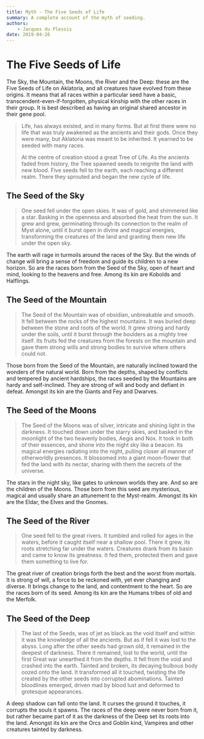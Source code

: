 ```yaml
---
title: Myth - The Five Seeds of Life
summary: A complete account of the myth of seeding.
authors:
    - Jacques du Plessis
date: 2019-04-26
---
```

# The Five Seeds of Life

The Sky, the Mountain, the Moons, the River and the Deep: these are the Five Seeds of Life on Aklatoria, and all creatures have evolved from these origins.  It means that all races within a particular seed have a basic, transcendent-even-if-forgotten, physical kinship with the other races in their group.  It is best described as having an original shared ancestor in their gene pool.

> Life, has always existed, and in many forms.  But at first there were no life that was truly awakened as the ancients and their gods.  Once they were many, but Aklatoria was meant to be inherited.  It yearned to be seeded with many races.
>
> At the centre of creation stood a great Tree of Life.  As the ancients faded from history, the Tree spawned seeds to reignite the land with new blood.  Five seeds fell to the earth, each reaching a different realm.  There they sprouted and began the new cycle of life.

## The Seed of the Sky

> One seed fell under the open skies.  It was of gold, and shimmered like a star. Basking in the openness and absorbed the heat from the sun.  It grew and grew, germinating through its connection to the realm of Myst alone, until it burst open in divine and magical energies, transforming the creatures of the land and granting them new life under the open sky. 

The earth will rage in turmoils around the races of the Sky.  But the winds of change will bring a sense of freedom and guide its children to a new horizon.  So are the races born from the Seed of the Sky, open of heart and mind, looking to the heavens and free.  Among its kin are Kobolds and Halflings.

## The Seed of the Mountain

> The Seed of the Mountain was of obsidian, unbreakable and smooth. It fell between the rocks of the highest mountains.  It was buried deep between the stone and roots of the world.  It grew strong and hardy under the soils, until it burst through the boulders as a mighty tree itself.  Its fruits fed the creatures from the forests on the mountain and gave them strong wills and strong bodies to survive where others could not.

Those born from the Seed of the Mountain, are naturally inclined toward the wonders of the natural world. Born from the depths, shaped by conflicts and tempered by ancient hardships, the races seeded by the Mountains are hardy and self-inclined.  They are strong of will and body and defiant in defeat. Amongst its kin are the Giants and Fey and Dwarves.

## The Seed of the Moons

> The Seed of the Moons was of silver, intricate and shining light in the darkness. It touched down under the starry skies, and basked in the moonlight of the two heavenly bodies, Aegis and Nox.  It took in both of their essences, and shone into the night sky like a beacon.  Its magical energies radiating into the night, pulling closer all manner of otherworldly presences. It blossomed into a giant moon-flower that fed the land with its nectar, sharing with them the secrets of the universe.

The stars in the night sky, like gates to unknown worlds they are.  And so are the children of the Moons.  Those born from this seed are mysterious, magical and usually share an attunement to the Myst-realm. Amongst its kin are the Eldar, the Elves and the Gnomes.

## The Seed of the River

> One seed fell to the great rivers.  It tumbled and rolled for ages in the waters, before it caught itself near a shallow pool.  There it grew, its roots stretching far under the waters.  Creatures drank from its basin and came to know its greatness. It fed them, protected them and gave them something to live for.

The great river of creation brings forth the best and the worst from mortals.  It is strong of will, a force to be reckoned with, yet ever changing and diverse.  It brings change to the land, and contentment to the heart.  So are the races born of its seed. Among its kin are the Humans tribes of old and the Merfolk.

## The Seed of the Deep

> The last of the Seeds, was of jet as black as the void itself and within it was the knowledge of all the ancients. But as if fell it was lost to the abyss.  Long after the other seeds had grown old, it remained in the deepest of darkness.  There it remained, lost to the world, until the first Great war unearthed it from the depths. It fell from the void and crashed into the earth.  Tainted and broken, its decaying bulbous body oozed onto the land.  It transformed all it touched, twisting the life created by the other seeds into corrupted abominations. Tainted bloodlines emerged, driven mad by blood lust and deformed to grotesque appearances.

A deep shadow can fall onto the land.  It curses the ground it touches, it corrupts the souls it spawns.  The races of the deep were never born from it, but rather became part of it as the darkness of the Deep set its roots into the land. Amongst its kin are the Orcs and Goblin kind, Vampires and other creatures tainted by darkness.